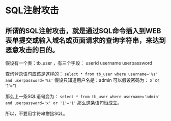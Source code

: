 # SQL注射攻击## 所谓的SQL注射攻击，就是通过SQL命令插入到WEB表单提交或输入域名或页面请求的查询字符串，来达到恶意攻击的目的。假设有一个表：tb_user ，有三个字段：userid username userpassword查询登录语句应该是这样的：`select * from tb_user where username='%s' and userpassword='%s'`假设只知道用户名是：admin可以假设密码为：x' or '1'='1那么上一条SQL语句变为：`select * from tb_user where username='admin' and userpassword='x' or '1'='1'`那么这条语句恒成立。所以，不要用字符串拼接SQL。